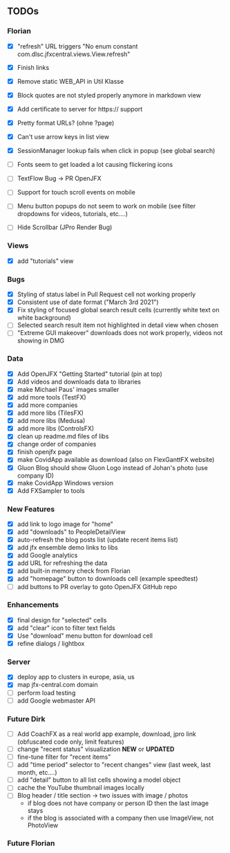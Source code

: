 ## TODOs

### Florian

- [x] "refresh" URL triggers "No enum constant com.dlsc.jfxcentral.views.View.refresh"
- [X] Finish links
- [X] Remove static WEB_API in Util Klasse
- [X] Block quotes are not styled properly anymore in markdown view
- [X] Add certificate to server for https:// support
- [X] Pretty format URLs? (ohne ?page)
- [X] Can't use arrow keys in list view
- [X] SessionManager lookup fails when click in popup (see global search)

- [ ] Fonts seem to get loaded a lot causing flickering icons
- [ ] TextFlow Bug -> PR OpenJFX
- [ ] Support for touch scroll events on mobile
- [ ] Menu button popups do not seem to work on mobile (see filter dropdowns for videos, tutorials, etc....)

- [ ] Hide Scrollbar (JPro Render Bug)

### Views

- [X] add "tutorials" view

### Bugs

- [X] Styling of status label in Pull Request cell not working properly
- [X] Consistent use of date format ("March 3rd 2021")
- [X] Fix styling of focused global search result cells (currently white text on white background)
- [ ] Selected search result item not highlighted in detail view when chosen
- [ ] "Extreme GUI makeover" downloads does not work properly, videos not showing in DMG

### Data
- [X] Add OpenJFX "Getting Started" tutorial (pin at top)
- [X] Add videos and downloads data to libraries
- [X] make Michael Paus' images smaller
- [X] add more tools (TestFX)
- [X] add more companies
- [X] add more libs (TilesFX)
- [X] add more libs (Medusa)
- [X] add more libs (ControlsFX)
- [X] clean up readme.md files of libs
- [X] change order of companies
- [X] finish openjfx page
- [X] make CovidApp available as download (also on FlexGanttFX website)
- [X] Gluon Blog should show Gluon Logo instead of Johan's photo (use company ID)
- [X] make CovidApp Windows version
- [X] Add FXSampler to tools

### New Features
- [X] add link to logo image for "home"
- [X] add "downloads" to PeopleDetailView
- [X] auto-refresh the blog posts list (update recent items list)
- [X] add jfx ensemble demo links to libs
- [X] add Google analytics
- [X] add URL for refreshing the data
- [X] add built-in memory check from Florian
- [X] add "homepage" button to downloads cell (example speedtest)
- [ ] add buttons to PR overlay to goto OpenJFX GitHub repo

### Enhancements

- [X] final design for "selected" cells
- [X] add "clear" icon to filter text fields
- [X] Use "download" menu button for download cell  
- [X] refine dialogs / lightbox

### Server
- [X] deploy app to clusters in europe, asia, us
- [X] map jfx-central.com domain
- [ ] perform load testing
- [ ] add Google webmaster API

### Future Dirk

- [ ] Add CoachFX as a real world app example, download, jpro link (obfuscated code only, limit features)
- [ ] change "recent status" visualization **NEW** or **UPDATED**
- [ ] fine-tune filter for "recent items"
- [ ] add "time period" selector to "recent changes" view (last week, last month, etc....)
- [ ] add "detail" button to all list cells showing a model object
- [ ] cache the YouTube thumbnail images locally
- [ ] Blog header / title section -> two issues with image / photos
  - if blog does not have company or person ID then the last image stays
  - if the blog is associated with a company then use ImageView, not PhotoView

### Future Florian

